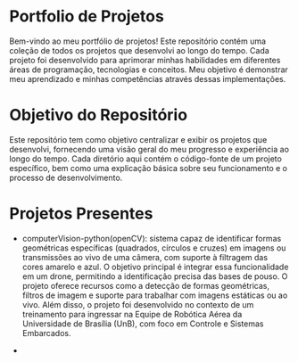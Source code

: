 # Portfolio de Projetos
Bem-vindo ao meu portfólio de projetos! Este repositório contém uma coleção de todos os projetos que desenvolvi ao longo do tempo. Cada projeto foi desenvolvido para aprimorar minhas habilidades em diferentes áreas de programação, tecnologias e conceitos. Meu objetivo é demonstrar meu aprendizado e minhas competências através dessas implementações.

# Objetivo do Repositório
Este repositório tem como objetivo centralizar e exibir os projetos que desenvolvi, fornecendo uma visão geral do meu progresso e experiência ao longo do tempo. Cada diretório aqui contém o código-fonte de um projeto específico, bem como uma explicação básica sobre seu funcionamento e o processo de desenvolvimento.

# Projetos Presentes
- computerVision-python(openCV): sistema capaz de identificar formas geométricas específicas (quadrados, círculos e cruzes) em imagens ou transmissões ao vivo de uma câmera, com suporte à filtragem das cores amarelo e azul. O objetivo principal é integrar essa funcionalidade em um drone, permitindo a identificação precisa das bases de pouso. O projeto oferece recursos como a detecção de formas geométricas, filtros de imagem e suporte para trabalhar com imagens estáticas ou ao vivo. Além disso, o projeto foi desenvolvido no contexto de um treinamento para ingressar na Equipe de Robótica Aérea da Universidade de Brasília (UnB), com foco em Controle e Sistemas Embarcados.

- 
